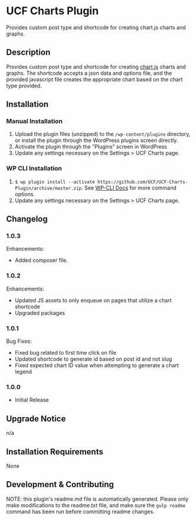# UCF Charts Plugin #

Provides custom post type and shortcode for creating chart.js charts and graphs.


## Description ##

Provides custom post type and shortcode for creating [chart.js](http://www.chartjs.org/) charts and graphs. The shortcode accepts a json data and options file, and the provided javascript file creates the appropriate chart based on the chart type provided.


## Installation ##

### Manual Installation ###
1. Upload the plugin files (unzipped) to the `/wp-content/plugins` directory, or install the plugin through the WordPress plugins screen directly.
2. Activate the plugin through the "Plugins" screen in WordPress
3. Update any settings necessary on the Settings > UCF Charts page.

### WP CLI Installation ###
1. `$ wp plugin install --activate https://github.com/UCF/UCF-Charts-Plugin/archive/master.zip`.  See [WP-CLI Docs](http://wp-cli.org/commands/plugin/install/) for more command options.
2. Update any settings necessary on the Settings > UCF Charts page.


## Changelog ##

### 1.0.3 ###
Enhancements:
* Added composer file.

### 1.0.2 ###
Enhancements:
* Updated JS assets to only enqueue on pages that utilize a chart shortcode
* Upgraded packages

### 1.0.1 ###
Bug Fixes:
* Fixed bug related to first time click on file
* Updated shortcode to generate id based on post id and not slug
* Fixed expected chart ID value when attempting to generate a chart legend

### 1.0.0 ###
* Initial Release


## Upgrade Notice ##

n/a


## Installation Requirements ##

None


## Development & Contributing ##

NOTE: this plugin's readme.md file is automatically generated.  Please only make modifications to the readme.txt file, and make sure the `gulp readme` command has been run before committing readme changes.
